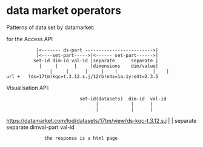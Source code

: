 data market operators
=============

Patterns of data set by datamarket:

for the Access API 
		    
    	  	   |<------- ds-part ------------------------->|
    		   |<----set-part----->|<------ set-part------>|
    		  set-id dim-id val-id |separate      separate |
    		    |     |      |     |dimensions    dim/value|
    	            |     |      |     |    |             |    |
  	url +   ?ds=17tm!kqc=t.3.12.s.j/12rb!e4s=1a.1y:e4t=2.3.5

Visualisation API:

                               set-id(datasets)  dim-id  val-id
                                     |            |      |
                                     |            |      |
https://datamarket.com/lod/datasets/17tm/view/ds-kqc-t.3.12.s.j
				                |          |
				              separate    separate
				              dimval-part  val-id 

                  
                  the response is a html page
